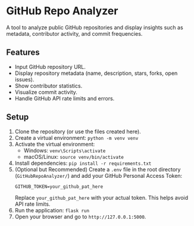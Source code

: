 # GitHub Repo Analyzer

A tool to analyze public GitHub repositories and display insights such as metadata, contributor activity, and commit frequencies.

## Features
- Input GitHub repository URL.
- Display repository metadata (name, description, stars, forks, open issues).
- Show contributor statistics.
- Visualize commit activity.
- Handle GitHub API rate limits and errors.

## Setup
1. Clone the repository (or use the files created here).
2. Create a virtual environment: `python -m venv venv`
3. Activate the virtual environment:
   - Windows: `venv\Scripts\activate`
   - macOS/Linux: `source venv/bin/activate`
4. Install dependencies: `pip install -r requirements.txt`
5. (Optional but Recommended) Create a `.env` file in the root directory (`GitHubRepoAnalyzer/`) and add your GitHub Personal Access Token:
   ```
   GITHUB_TOKEN=your_github_pat_here
   ```
   Replace `your_github_pat_here` with your actual token. This helps avoid API rate limits.
6. Run the application: `flask run`
7. Open your browser and go to `http://127.0.0.1:5000`.
